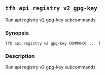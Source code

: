 ## `tfh api registry v2 gpg-key`

Run api registry v2 gpg-key subcommands

### Synopsis

    tfh api registry v2 gpg-key COMMAND[ ... ]

### Description

Run api registry v2 gpg-key subcommands


